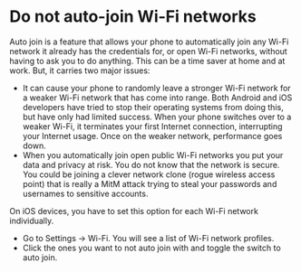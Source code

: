 # Do not auto-join Wi-Fi networks

Auto join is a feature that allows your phone to automatically join any Wi-Fi network it already has the credentials 
for, or open Wi-Fi networks, without having to ask you to do anything. This can be a time saver at home and at work. 
But, it carries two major issues:

* It can cause your phone to randomly leave a stronger Wi-Fi network for a weaker Wi-Fi network that has come into 
range. Both Android and iOS developers have tried to stop their operating systems from doing this, but have only had 
limited success. When your phone switches over to a weaker Wi-Fi, it terminates your first Internet connection, 
interrupting your Internet usage. Once on the weaker network, performance goes down.
* When you automatically join open public Wi-Fi networks you put your data and privacy at risk. You do not know 
that the network is secure. You could be joining a clever network clone (rogue wireless access point) that is really 
a MitM attack trying to steal your passwords and usernames to sensitive accounts. 

On iOS devices, you have to set this option for each Wi-Fi network individually. 

* Go to Settings -> Wi-Fi. You will see a list of Wi-Fi network profiles. 
* Click the ones you want to not auto join with and toggle the switch to auto join.